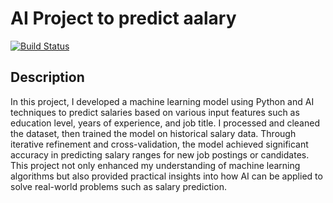 # AI Project to predict aalary
[![Build Status](https://drone.mikebgdev.com/api/badges/mikebgdev/salary-predict/status.svg)](https://drone.mikebgdev.com/mikebgdev/salary-predict)

## Description

In this project, I developed a machine learning model using Python and AI techniques to predict salaries based on various input features such as education level, years of experience, and job title. I processed and cleaned the dataset, then trained the model on historical salary data. Through iterative refinement and cross-validation, the model achieved significant accuracy in predicting salary ranges for new job postings or candidates. This project not only enhanced my understanding of machine learning algorithms but also provided practical insights into how AI can be applied to solve real-world problems such as salary prediction. 